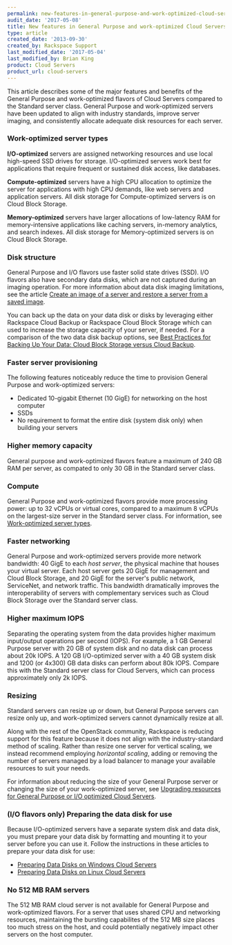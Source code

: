 ```yaml
---
permalink: new-features-in-general-purpose-and-work-optimized-cloud-servers
audit_date: '2017-05-08'
title: New features in General Purpose and work-optimized Cloud Servers
type: article
created_date: '2013-09-30'
created_by: Rackspace Support
last_modified_date: '2017-05-04'
last_modified_by: Brian King
product: Cloud Servers
product_url: cloud-servers
---
```


This article describes some of the major features and benefits of the
General Purpose and work-optimized flavors of Cloud
Servers compared to the Standard server class. General Purpose and work-optimized servers have been updated to align
with industry standards, improve server imaging, and consistently
allocate adequate disk resources for each server.

### Work-optimized server types

**I/O-optimized** servers are assigned networking resources and use
local high-speed SSD drives for storage. I/O-optimized servers work best
for applications that require frequent or sustained disk access, like
databases.

**Compute-optimized** servers have a high CPU allocation to optimize the
server for applications with high CPU demands, like web servers and
application servers. All disk storage for Compute-optimized servers is
on Cloud Block Storage.

**Memory-optimized** servers have larger allocations of low-latency RAM
for memory-intensive applications like caching servers, in-memory
analytics, and search indexes. All disk storage for Memory-optimized
servers is on Cloud Block Storage.

### Disk structure

General Purpose and I/O flavors use faster solid state
drives (SSD). I/O flavors also have secondary data disks, which are not captured during an imaging operation. For more information about data disk imaging limitations, see the article [Create an image of a server and restore a server from a saved image](/support/how-to/create-an-image-of-a-server-and-restore-a-server-from-a-saved-image).

You can back up the data on your data disk or disks by leveraging either
Rackspace Cloud Backup or Rackspace Cloud Block Storage which
can used to increase the storage capacity of your server, if
needed. For a comparison of the two data disk backup options, see [Best Practices for Backing Up Your Data: Cloud Block Storage versus Cloud Backup](/support/how-to/best-practices-for-backing-up-your-data-cloud-block-storage-versus-cloud-backup).

### Faster server provisioning

The following features noticeably reduce the time to provision General
Purpose and work-optimized servers:

-   Dedicated 10-gigabit Ethernet (10 GigE) for networking on the host
    computer
-   SSDs
-   No requirement to format the entire disk (system disk only) when
    building your servers

### Higher memory capacity

General purpose and work-optimized flavors feature a maximum of 240 GB RAM per server, as compated to only 30 GB in the Standard
server class.

### Compute

General Purpose and work-optimized flavors provide more processing
power: up to 32 vCPUs or virtual cores, compared to a maximum 8 vCPUs on
the largest-size server in the Standard server class. For information,
see [Work-optimized server types](#work-optimized-server-types).

### Faster networking

General Purpose and work-optimized servers provide more network
bandwidth: 40 GigE to each *host server*, the
physical machine that houses your virtual server. Each host server
gets 20 GigE for management and Cloud Block Storage, and 20 GigE for the
server's public network, ServiceNet, and network traffic. This bandwidth
dramatically improves the interoperability of servers with complementary
services such as Cloud Block Storage over the Standard server class.

### Higher maximum IOPS

Separating the operating system from the data provides higher maximum
input/output operations per second (IOPS). For example, a 1 GB General
Purpose server with 20 GB of system disk and no data disk can process
about 20k IOPS. A 120 GB I/O-optimized server with a 40 GB system disk
and 1200 (or 4x300) GB data disks can perform about 80k IOPS. Compare
this with the Standard server class for Cloud Servers, which can process
approximately only 2k IOPS.

### Resizing

Standard servers can resize up or down, but General Purpose servers can resize only up, and work-optimized servers
cannot dynamically resize at all.

Along with the rest of the OpenStack community, Rackspace is reducing
support for this feature because it does not align with the
industry-standard method of scaling. Rather than resize one server for
vertical scaling, we instead recommend employing *horizontal
scaling*, adding or removing the number of servers managed by a load
balancer to manage your available resources to suit your needs.

For information about reducing the size of your General Purpose server
or changing the size of your work-optimized server, see [Upgrading resources for General Purpose or I/O optimized Cloud Servers](/support/how-to/upgrading-resources-for-general-purpose-or-io-optimized-cloud-servers).

### (I/O flavors only) Preparing the data disk for use

Because I/O-optimized servers have a separate system disk and data disk, you must prepare your data disk by formatting and
mounting it to your server before you can use it. Follow the
instructions in these articles to prepare your data disk for use:

-   [Preparing Data Disks on Windows Cloud Servers](/support/how-to/preparing-data-disks-on-windows-cloud-servers)
-   [Preparing Data Disks on Linux Cloud Servers](/support/how-to/preparing-data-disks-on-linux-cloud-servers)

### No 512 MB RAM servers

The 512 MB RAM cloud server is not available for General Purpose and
work-optimized flavors. For a server that uses shared CPU and networking
resources, maintaining the bursting capabilites of the 512 MB size places too much stress on
the host, and could potentially negatively impact other servers on the host computer.
